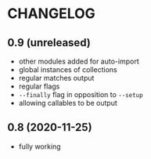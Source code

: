 # CHANGELOG

## 0.9 (unreleased)
- other modules added for auto-import
- global instances of collections
- regular matches output
- regular flags
- `--finally` flag in opposition to `--setup`
- allowing callables to be output

## 0.8 (2020-11-25)
- fully working
